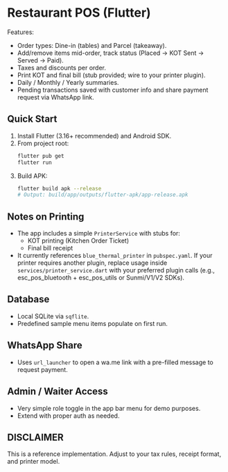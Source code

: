 # Restaurant POS (Flutter)
Features:
- Order types: Dine-in (tables) and Parcel (takeaway).
- Add/remove items mid-order, track status (Placed → KOT Sent → Served → Paid).
- Taxes and discounts per order.
- Print KOT and final bill (stub provided; wire to your printer plugin).
- Daily / Monthly / Yearly summaries.
- Pending transactions saved with customer info and share payment request via WhatsApp link.

## Quick Start
1. Install Flutter (3.16+ recommended) and Android SDK.
2. From project root:
   ```bash
   flutter pub get
   flutter run
   ```
3. Build APK:
   ```bash
   flutter build apk --release
   # Output: build/app/outputs/flutter-apk/app-release.apk
   ```

## Notes on Printing
- The app includes a simple `PrinterService` with stubs for:
  - KOT printing (Kitchen Order Ticket)
  - Final bill receipt
- It currently references `blue_thermal_printer` in `pubspec.yaml`. If your printer requires another plugin, replace usage inside `services/printer_service.dart` with your preferred plugin calls (e.g., esc_pos_bluetooth + esc_pos_utils or Sunmi/V1/V2 SDKs).

## Database
- Local SQLite via `sqflite`.
- Predefined sample menu items populate on first run.

## WhatsApp Share
- Uses `url_launcher` to open a wa.me link with a pre-filled message to request payment.

## Admin / Waiter Access
- Very simple role toggle in the app bar menu for demo purposes.
- Extend with proper auth as needed.

## DISCLAIMER
This is a reference implementation. Adjust to your tax rules, receipt format, and printer model.
